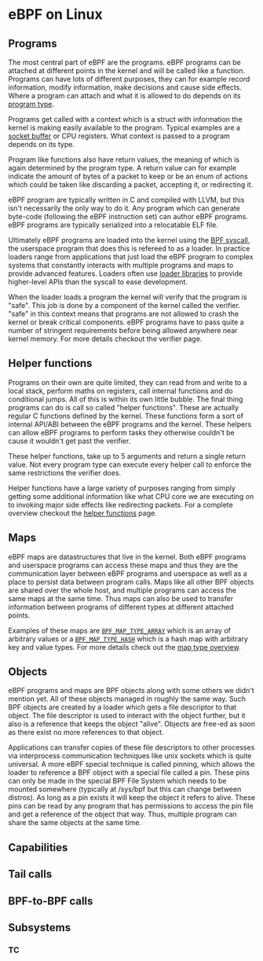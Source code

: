 # eBPF on Linux

<!-- TODO(dylandreimerink): linux is the first platform but not the only one -->

## Programs

The most central part of eBPF are the programs. eBPF programs can be attached at different points in the kernel and will be called like a function. Programs can have lots of different purposes, they can for example record information, modify information, make decisions and cause side effects. Where a program can attach and what it is allowed to do depends on its [program type](./program-type/index.md).

Programs get called with a context which is a struct with information the kernel is making easily available to the program. Typical examples are a [socket buffer](./program-context/__sk_buff.md) or CPU registers. What context is passed to a program depends on its type.

Program like functions also have return values, the meaning of which is again determined by the program type. A return value can for example indicate the amount of bytes of a packet to keep or be an enum of actions which could be taken like discarding a packet, accepting it, or redirecting it.

eBPF program are typically written in C and compiled with LLVM, but this isn't necessarily the only way to do it. Any program which can generate byte-code (following the eBPF instruction set) can author eBPF programs. eBPF programs are typically serialized into a relocatable ELF file.

Ultimately eBPF programs are loaded into the kernel using the [BPF syscall](./syscall/index.md), the userspace program that does this is refereed to as a loader. In practice loaders range from applications that just load the eBPF program to complex systems that constantly interacts with multiple programs and maps to provide advanced features. Loaders often use [loader libraries](./../ebpf-library/index.md) to provide higher-level APIs than the syscall to ease development.

When the loader loads a program the kernel will verify that the program is "safe". This job is done by a component of the kernel called the verifier. "safe" in this context means that programs are not allowed to crash the kernel or break critical components. eBPF programs have to pass quite a number of stringent requirements before being allowed anywhere near kernel memory. For more details checkout the verifier page.

## Helper functions

Programs on their own are quite limited, they can read from and write to a local stack, perform maths on registers, call internal functions and do conditional jumps. All of this is within its own little bubble. The final thing programs can do is call so called "helper functions". These are actually regular C functions defined by the kernel. These functions form a sort of internal API/ABI between the eBPF programs and the kernel. These helpers can allow eBPF programs to perform tasks they otherwise couldn't be cause it wouldn't get past the verifier.

These helper functions, take up to 5 arguments and return a single return value. Not every program type can execute every helper call to enforce the same restrictions the verifier does.

Helper functions have a large variety of purposes ranging from simply getting some additional information like what CPU core we are executing on to invoking major side effects like redirecting packets. For a complete overview checkout the [helper functions](./helper-function/index.md) page.

## Maps

eBPF maps are datastructures that live in the kernel. Both eBPF programs and userspace programs can access these maps and thus they are the communication layer between eBPF programs and userspace as well as a place to persist data between program calls. Maps like all other BPF objects are shared over the whole host, and multiple programs can access the same maps at the same time. Thus maps can also be used to transfer information between programs of different types at different attached points.

Examples of these maps are [`BPF_MAP_TYPE_ARRAY`](./map-type/BPF_MAP_TYPE_ARRAY.md) which is an array of arbitrary values or a [`BPF_MAP_TYPE_HASH`](./map-type/BPF_MAP_TYPE_HASH.md) which is a hash map with arbitrary key and value types. For more details check out the [map type overview](./map-type/index.md).

## Objects

eBPF programs and maps are BPF objects along with some others we didn't mention yet. All of these objects managed in roughly the same way. Such BPF objects are created by a loader which gets a file descriptor to that object. The file descriptor is used to interact with the object further, but it also is a reference that keeps the object "alive". Objects are free-ed as soon as there exist no more references to that object.

Applications can transfer copies of these file descriptors to other processes via interprocess communication techniques like unix sockets which is quite universal. A more eBPF special technique is called pinning, which allows the loader to reference a BPF object with a special file called a pin. These pins can only be made in the special BPF File System which needs to be mounted somewhere (typically at /sys/bpf but this can change between distros). As long as a pin exists it will keep the object it refers to alive. These pins can be read by any program that has permissions to access the pin file and get a reference of the object that way. Thus, multiple program can share the same objects at the same time.

## Capabilities

<!-- TODO explain CAP_BPF and others -->

## Tail calls

## BPF-to-BPF calls

## Subsystems

### TC


